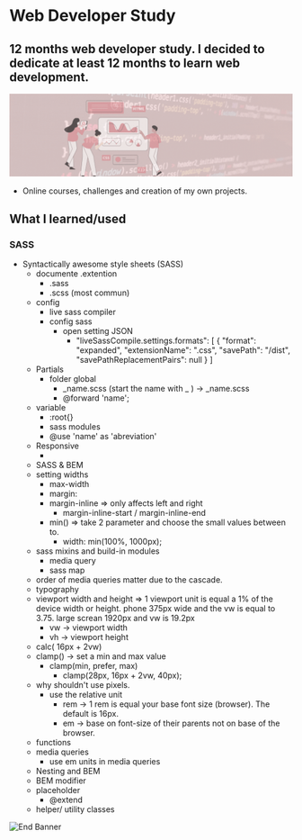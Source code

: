 # Web Developer Study
## 12 months web developer study. I decided to dedicate at least 12 months to learn web development.

![Begin Banner](/Documentation/top-1200x350.gif)

* Online courses, challenges and creation of my own projects.

## What I learned/used 
### SASS 
* Syntactically awesome style sheets (SASS) 
    * documente .extention
        * .sass
        * .scss (most commun)
    * config
        * live sass compiler
        * config sass
            * open setting JSON
                * "liveSassCompile.settings.formats": [
                    {
                        "format": "expanded",
                        "extensionName": ".css",
                        "savePath": "/dist",
                        "savePathReplacementPairs": null
                    }
                ]
    * Partials
        * folder global
            * _name.scss (start the name with _ ) -> _name.scss
            * @forward 'name';
    * variable
        * :root{}
        * sass modules
        * @use 'name' as 'abreviation'
    * Responsive 
        * <meta name="viewport" content="width=device-width, initial-scale=1.0">
    * SASS & BEM
    * setting widths
        * max-width
        * margin:
        * margin-inline => only affects left and right
            * margin-inline-start / margin-inline-end
        * min() =>  take 2 parameter and choose the small values between to.
            * width: min(100%, 1000px);
    * sass mixins and build-in modules
        * media query
        * sass map
    * order of media queries matter due to the cascade.
    * typography
    * viewport width and height => 1 viewport unit is equal a 1% of the device width or height. phone 375px wide and the vw is equal to 3.75. large screan 1920px and vw is 19.2px
        * vw -> viewport width
        * vh -> viewport height
    * calc( 16px + 2vw)
    * clamp() -> set a min and max value 
        * clamp(min, prefer, max)
            * clamp(28px, 16px + 2vw, 40px);
    * why shouldn't use pixels.
        * use the relative unit
            * rem -> 1 rem is equal your base font size (browser). The default is 16px.
            * em -> base on font-size of their parents not on base of the browser.
    * functions
    * media queries
        * use em units in media queries
    * Nesting and BEM
    * BEM modifier
    * placeholder
        * @extend
    * helper/ utility classes


![End Banner](/Documentation/botton-1200x350.gif)